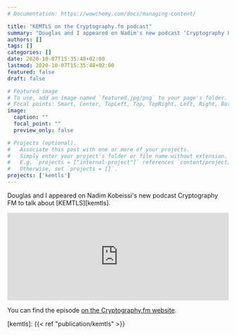 ```yaml
---
# Documentation: https://wowchemy.com/docs/managing-content/

title: "KEMTLS on the Cryptography.fm podcast"
summary: "Douglas and I appeared on Nadim's new podcast ‘Cryptography FM’ to talk about KEMTLS"
authors: []
tags: []
categories: []
date: 2020-10-07T15:35:48+02:00
lastmod: 2020-10-07T15:35:48+02:00
featured: false
draft: false

# Featured image
# To use, add an image named `featured.jpg/png` to your page's folder.
# Focal points: Smart, Center, TopLeft, Top, TopRight, Left, Right, BottomLeft, Bottom, BottomRight.
image:
  caption: ""
  focal_point: ""
  preview_only: false

# Projects (optional).
#   Associate this post with one or more of your projects.
#   Simply enter your project's folder or file name without extension.
#   E.g. `projects = ["internal-project"]` references `content/project/deep-learning/index.md`.
#   Otherwise, set `projects = []`.
projects: ['kemtls']
---
```


Douglas and I appeared on Nadim Kobeissi's new podcast Cryptography FM to talk about [KEMTLS][kemtls].

<iframe src="https://fireside.fm/player/v2/UhS0As4h+DiurhTRm?theme=dark" sandbox="allow-scripts allow-downloads" width="100%" height="200" frameborder="0" scrolling="no"></iframe>

You can find the episode [on the Cryptography.fm website](https://www.cryptography.fm/1).

[kemtls]: {{< ref "publication/kemtls" >}}
